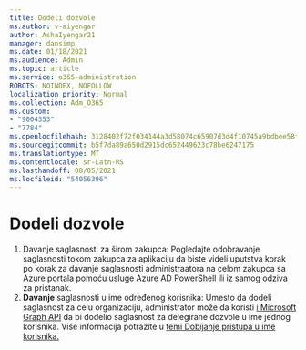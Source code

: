 ```yaml
---
title: Dodeli dozvole
ms.author: v-aiyengar
author: AshaIyengar21
manager: dansimp
ms.date: 01/18/2021
ms.audience: Admin
ms.topic: article
ms.service: o365-administration
ROBOTS: NOINDEX, NOFOLLOW
localization_priority: Normal
ms.collection: Adm_O365
ms.custom:
- "9004353"
- "7784"
ms.openlocfilehash: 3128402f72f034144a3d58074c65907d3d4f10745a9bdbee58fec14b09f419ea
ms.sourcegitcommit: b5f7da89a650d2915dc652449623c78be6247175
ms.translationtype: MT
ms.contentlocale: sr-Latn-RS
ms.lasthandoff: 08/05/2021
ms.locfileid: "54056396"
---
```

# <a name="grant-permissions"></a>Dodeli dozvole

1. Davanje saglasnosti za širom [](https://docs.microsoft.com/azure/active-directory/manage-apps/grant-admin-consent) zakupca: Pogledajte odobravanje saglasnosti tokom zakupca za aplikaciju da biste videli uputstva korak po korak za davanje saglasnosti administraatora na celom zakupca sa Azure portala pomoću usluge Azure AD PowerShell ili iz samog odziva za pristanak.
1. **Davanje** saglasnosti u ime određenog korisnika: Umesto da dodeli saglasnost za celu organizaciju, administrator može da koristi [i Microsoft Graph API](https://docs.microsoft.com/graph/use-the-api) da bi dodelio saglasnost za delegirane dozvole u ime jednog korisnika. Više informacija potražite u [temi Dobijanje pristupa u ime korisnika.](https://docs.microsoft.com/graph/auth-v2-user)